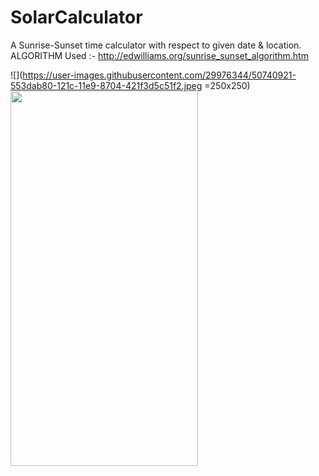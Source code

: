 # SolarCalculator
 A Sunrise-Sunset time calculator with respect to given date & location.
 ALGORITHM Used :- http://edwilliams.org/sunrise_sunset_algorithm.htm
 
![](https://user-images.githubusercontent.com/29976344/50740921-553dab80-121c-11e9-8704-421f3d5c51f2.jpeg =250x250)
    <img src="https://user-images.githubusercontent.com/29976344/50740921-553dab80-121c-11e9-8704-421f3d5c51f2.jpeg" width="300" height="600">
